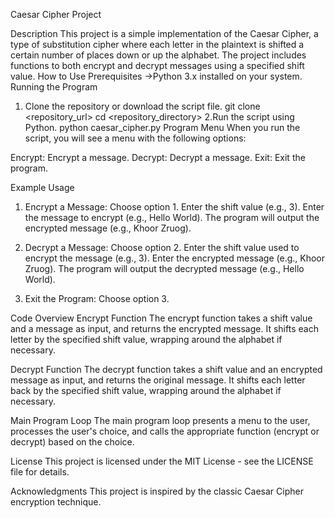 Caesar Cipher Project

Description
This project is a simple implementation of the Caesar Cipher, a type of substitution cipher where each letter in the plaintext is shifted a certain number of places down or up the alphabet. The project includes functions to both encrypt and decrypt messages using a specified shift value.
How to Use
Prerequisites
->Python 3.x installed on your system.
Running the Program
1. Clone the repository or download the script file.
git clone <repository_url>
cd <repository_directory>
2.Run the script using Python.
python caesar_cipher.py
Program Menu
When you run the script, you will see a menu with the following options:

Encrypt: Encrypt a message.
Decrypt: Decrypt a message.
Exit: Exit the program.


Example Usage
1. Encrypt a Message:
Choose option 1.
Enter the shift value (e.g., 3).
Enter the message to encrypt (e.g., Hello World).
The program will output the encrypted message (e.g., Khoor Zruog).
2. Decrypt a Message:
Choose option 2.
Enter the shift value used to encrypt the message (e.g., 3).
Enter the encrypted message (e.g., Khoor Zruog).
The program will output the decrypted message (e.g., Hello World).

3. Exit the Program:
Choose option 3.

Code Overview
Encrypt Function
The encrypt function takes a shift value and a message as input, and returns the encrypted message. It shifts each letter by the specified shift value, wrapping around the alphabet if necessary.

Decrypt Function
The decrypt function takes a shift value and an encrypted message as input, and returns the original message. It shifts each letter back by the specified shift value, wrapping around the alphabet if necessary.

Main Program Loop
The main program loop presents a menu to the user, processes the user's choice, and calls the appropriate function (encrypt or decrypt) based on the choice.

License
This project is licensed under the MIT License - see the LICENSE file for details.

Acknowledgments
This project is inspired by the classic Caesar Cipher encryption technique.
